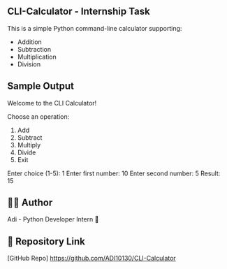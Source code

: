 ## CLI-Calculator - Internship Task

This is a simple Python command-line calculator supporting:

- Addition
- Subtraction
- Multiplication
- Division


## Sample Output
Welcome to the CLI Calculator!

Choose an operation:
1. Add
2. Subtract
3. Multiply
4. Divide
5. Exit

Enter choice (1-5): 1
Enter first number: 10
Enter second number: 5
Result: 15

## 👨‍💻 Author
Adi - Python Developer Intern 🚀
## 🔗 Repository Link
[GitHub Repo] https://github.com/ADI10130/CLI-Calculator
